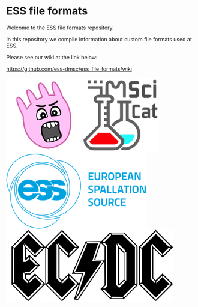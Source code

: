 # ESS file formats



Welcome to the ESS file formats repository.

In this repository we compile information about custom file formats used at ESS.

Please see our wiki at the link below:

https://github.com/ess-dmsc/ess_file_formats/wiki



![DMSC](assets/screamingudder.png) ![DMSC](assets/SciCat.png)
![DMSC](assets/esslogo.png)
![DMSC](assets/ecdc.png)
